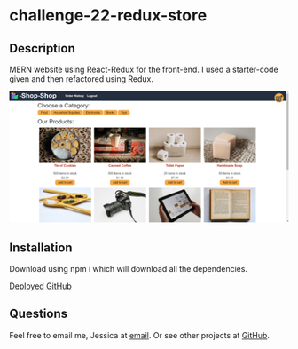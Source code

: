 # challenge-22-redux-store

## Description

MERN website using React-Redux for the front-end. I used a starter-code given and then refactored using Redux.

![](shop-shop.PNG)

## Installation
Download using npm i which will download all the dependencies.

[Deployed](https://boiling-ocean-50543.herokuapp.com/)
[GitHub](https://github.com/jwade1327/challenge-22-redux-store)

## Questions
Feel free to email me, Jessica at [email](mailto:jwade1327@gmail.com). Or see other projects at [GitHub](https://github.com/jwade1327).
